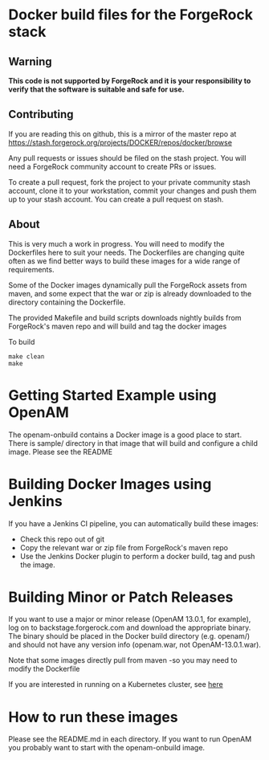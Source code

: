 # Docker build files for the ForgeRock stack

## Warning
**This code is not supported by ForgeRock and it is your responsibility to verify that the software is suitable and safe for use.**

## Contributing 

If you are reading this on github, this is a mirror of the master 
repo at https://stash.forgerock.org/projects/DOCKER/repos/docker/browse 

Any pull requests or issues should be filed on the stash project. You 
will need a ForgeRock community account to create PRs or issues.

To create a pull request, fork the project to your private community stash account, clone it to your workstation,
commit your changes and push them up to your stash account. You can create a pull request on stash.



## About

This is very much a work in progress. You will need to modify the Dockerfiles here to suit
your needs. The Dockerfiles are changing quite often as we find better ways to build these images
for a wide range of requirements. 

Some of the Docker images dynamically pull the ForgeRock assets from maven, and some
expect that the war or zip is already downloaded to the directory containing the Dockerfile.


The provided Makefile and build scripts downloads nightly builds from ForgeRock's maven repo
and will build and tag the docker images

To build

```
make clean
make
```

# Getting Started Example using OpenAM

The openam-onbuild contains a Docker image is a good place to start. There is sample/ directory 
in that image that will build and configure a child image. Please see the README



# Building Docker Images using Jenkins

If you have a Jenkins CI pipeline, you can automatically build these images:
 * Check this repo out of git
 * Copy the relevant war or zip file from ForgeRock's maven repo
 * Use the Jenkins Docker plugin to perform a docker build, tag and push the image.


# Building Minor or Patch Releases

If you want to use a major or minor release (OpenAM 13.0.1, for example), log on to
backstage.forgerock.com and download the appropriate binary. The binary should be
placed in the Docker build directory (e.g. openam/) and should not have any
version info (openam.war, not OpenAM-13.0.1.war).

Note that some images directly pull from maven -so you may need to modify the Dockerfile

If you are interested in running on a Kubernetes cluster,
see  [here](https://github.com/ForgeRock/fretes)


# How to run these images

Please see the README.md in each directory.  If you want to run OpenAM you probably want to start
with the openam-onbuild image. 
